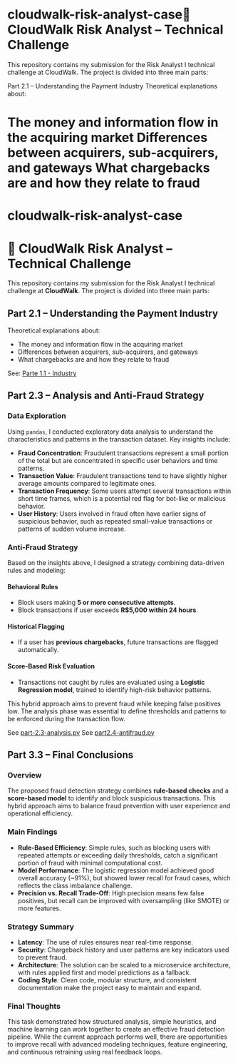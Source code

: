 
# cloudwalk-risk-analyst-case🚀 CloudWalk Risk Analyst – Technical Challenge
This repository contains my submission for the Risk Analyst I technical challenge at CloudWalk. The project is divided into three main parts:

 Part 2.1 – Understanding the Payment Industry
Theoretical explanations about:

The money and information flow in the acquiring market
Differences between acquirers, sub-acquirers, and gateways
What chargebacks are and how they relate to fraud
=======
# cloudwalk-risk-analyst-case
# 🚀 CloudWalk Risk Analyst – Technical Challenge

This repository contains my submission for the Risk Analyst I technical challenge at **CloudWalk**. The project is divided into three main parts:

##  Part 2.1 – Understanding the Payment Industry
Theoretical explanations about:
- The money and information flow in the acquiring market
- Differences between acquirers, sub-acquirers, and gateways
- What chargebacks are and how they relate to fraud

See: [Parte 1.1 - Industry](2.1_theory/part-2.1-industry.md)

## Part 2.3 – Analysis and Anti-Fraud Strategy

### Data Exploration

Using `pandas`, I conducted exploratory data analysis to understand the characteristics and patterns in the transaction dataset. Key insights include:

- **Fraud Concentration**: Fraudulent transactions represent a small portion of the total but are concentrated in specific user behaviors and time patterns.
- **Transaction Value**: Fraudulent transactions tend to have slightly higher average amounts compared to legitimate ones.
- **Transaction Frequency**: Some users attempt several transactions within short time frames, which is a potential red flag for bot-like or malicious behavior.
- **User History**: Users involved in fraud often have earlier signs of suspicious behavior, such as repeated small-value transactions or patterns of sudden volume increase.

### Anti-Fraud Strategy

Based on the insights above, I designed a strategy combining data-driven rules and modeling:

#### Behavioral Rules

- Block users making **5 or more consecutive attempts**.
- Block transactions if user exceeds **R$5,000 within 24 hours**.

#### Historical Flagging

- If a user has **previous chargebacks**, future transactions are flagged automatically.

#### Score-Based Risk Evaluation

- Transactions not caught by rules are evaluated using a **Logistic Regression model**, trained to identify high-risk behavior patterns.

This hybrid approach aims to prevent fraud while keeping false positives low. The analysis phase was essential to define thresholds and patterns to be enforced during the transaction flow.


See [part-2.3-analysis.py](./2.3_Analysis/part-2.3-analysis.py)
See [part2.4-antifraud.py](./2.3_Analysis/part2.4-antifraud.py)


## Part 3.3 – Final Conclusions

### Overview

The proposed fraud detection strategy combines **rule-based checks** and a **score-based model** to identify and block suspicious transactions. This hybrid approach aims to balance fraud prevention with user experience and operational efficiency.

### Main Findings

- **Rule-Based Efficiency**: Simple rules, such as blocking users with repeated attempts or exceeding daily thresholds, catch a significant portion of fraud with minimal computational cost.
- **Model Performance**: The logistic regression model achieved good overall accuracy (~91%), but showed lower recall for fraud cases, which reflects the class imbalance challenge.
- **Precision vs. Recall Trade-Off**: High precision means few false positives, but recall can be improved with oversampling (like SMOTE) or more features.

### Strategy Summary

- **Latency**: The use of rules ensures near real-time response.
- **Security**: Chargeback history and user patterns are key indicators used to prevent fraud.
- **Architecture**: The solution can be scaled to a microservice architecture, with rules applied first and model predictions as a fallback.
- **Coding Style**: Clean code, modular structure, and consistent documentation make the project easy to maintain and expand.

### Final Thoughts

This task demonstrated how structured analysis, simple heuristics, and machine learning can work together to create an effective fraud detection pipeline. While the current approach performs well, there are opportunities to improve recall with advanced modeling techniques, feature engineering, and continuous retraining using real feedback loops.

